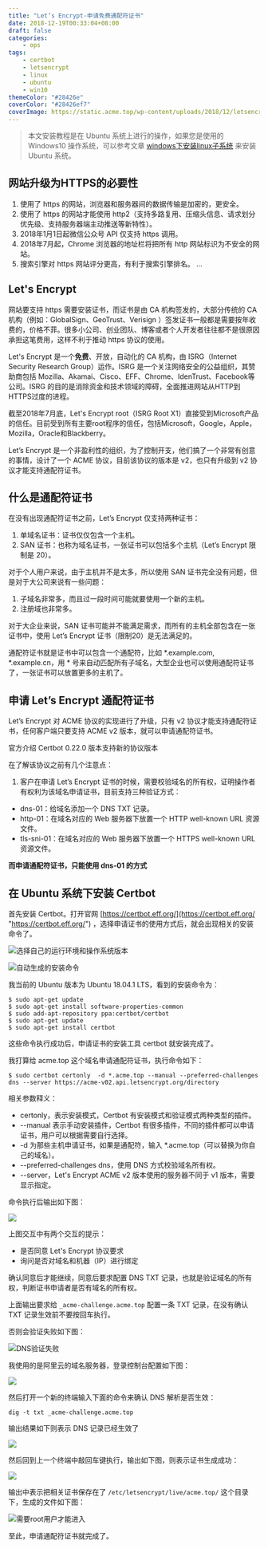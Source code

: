 ```yaml
---
title: "Let’s Encrypt-申请免费通配符证书"
date: 2018-12-19T00:33:04+08:00
draft: false
categories:
    - ops
tags:
    - certbot
    - letsencrypt
    - linux
    - ubuntu
    - win10
themeColor: "#28426e"
coverColor: "#28426ef7"
coverImage: https://static.acme.top/wp-content/uploads/2018/12/letsencrypt.png
---
```


<info>

> 本文安装教程是在 Ubuntu 系统上进行的操作，如果您是使用的 Windows10 操作系统，可以参考文章 [windows下安装linux子系统](https://acme.top/wsl-install "windows下安装linux子系统") 来安装 Ubuntu 系统。

</info>

## 网站升级为HTTPS的必要性

1. 使用了 https 的网站，浏览器和服务器间的数据传输是加密的，更安全。
2. 使用了 https 的网站才能使用 http2（支持多路复用、压缩头信息、请求划分优先级、支持服务器端主动推送等新特性）。
3. 2018年1月1日起微信公众号 API 仅支持 https 调用。
4. 2018年7月起，Chrome 浏览器的地址栏将把所有 http 网站标识为不安全的网站。
5. 搜索引擎对 https 网站评分更高，有利于搜索引擎排名。
   ...

## Let's Encrypt

网站要支持 https 需要安装证书，而证书是由 CA 机构签发的，大部分传统的 CA 机构（例如：GlobalSign、GeoTrust、Verisign ）签发证书一般都是需要按年收费的，价格不菲。很多小公司、创业团队、博客或者个人开发者往往都不是很原因承担这笔费用，这样不利于推动 https 协议的使用。

Let's Encrypt 是一个**免费**、开放，自动化的 CA 机构，由 ISRG（Internet Security Research Group）运作。ISRG 是一个关注网络安全的公益组织，其赞助商包括 Mozilla、Akamai、Cisco、EFF、Chrome、IdenTrust、Facebook等公司。ISRG 的目的是消除资金和技术领域的障碍，全面推进网站从HTTP到HTTPS过度的进程。

截至2018年7月底，Let's Encrypt root（ISRG Root X1）直接受到Microsoft产品的信任。目前受到所有主要root程序的信任，包括Microsoft，Google，Apple，Mozilla，Oracle和Blackberry。

Let’s Encrypt 是一个非盈利性的组织，为了控制开支，他们搞了一个非常有创意的事情，设计了一个 ACME 协议，目前该协议的版本是 v2，也只有升级到 v2 协议才能支持通配符证书。

## 什么是通配符证书

在没有出现通配符证书之前，Let’s Encrypt 仅支持两种证书：

1. 单域名证书：证书仅仅包含一个主机。
2. SAN 证书：也称为域名证书，一张证书可以包括多个主机（Let’s Encrypt 限制是 20）。

对于个人用户来说，由于主机并不是太多，所以使用 SAN 证书完全没有问题，但是对于大公司来说有一些问题：

1. 子域名非常多，而且过一段时间可能就要使用一个新的主机。
2. 注册域也非常多。

对于大企业来说，SAN 证书可能并不能满足需求，而所有的主机全部包含在一张证书中，使用 Let’s Encrypt 证书（限制20）是无法满足的。

通配符证书就是证书中可以包含一个通配符，比如 *.example.com, *.example.cn，用 * 号来自动匹配所有子域名，大型企业也可以使用通配符证书了，一张证书可以放置更多的主机了。

## 申请 Let’s Encrypt 通配符证书

Let’s Encrypt 对 ACME 协议的实现进行了升级，只有 v2 协议才能支持通配符证书，任何客户端只要支持 ACME v2 版本，就可以申请通配符证书。

官方介绍 Certbot 0.22.0 版本支持新的协议版本

在了解该协议之前有几个注意点：

1. 客户在申请 Let’s Encrypt 证书的时候，需要校验域名的所有权，证明操作者有权利为该域名申请证书，目前支持三种验证方式：

- dns-01：给域名添加一个 DNS TXT 记录。
- http-01：在域名对应的 Web 服务器下放置一个 HTTP well-known URL 资源文件。
- tls-sni-01：在域名对应的 Web 服务器下放置一个 HTTPS well-known URL 资源文件。

**而申请通配符证书，只能使用 dns-01 的方式**

## 在 Ubuntu 系统下安装 Certbot

首先安装 Certbot。打开官网 [https://certbot.eff.org/](https://certbot.eff.org/ "https://certbot.eff.org/") ，选择申请证书的使用方式后，就会出现相关的安装命令了。

![选择自己的运行环境和操作系统版本](https://static.acme.top/wp-content/uploads/2018/12/paste-ddacdb0f1cd409ccb492967bd140957c-1.png?w=816&h=549)

![自动生成的安装命令](https://static.acme.top/wp-content/uploads/2018/12/paste-3f5ec54c65fed0c59f0df4ef92154dab-1.png?w=771&h=600)

我当前的 Ubuntu 版本为 Ubuntu 18.04.1 LTS，看到的安装命令为：

```shell
$ sudo apt-get update
$ sudo apt-get install software-properties-common
$ sudo add-apt-repository ppa:certbot/certbot
$ sudo apt-get update
$ sudo apt-get install certbot 
```

这些命令执行成功后，申请证书的安装工具 certbot 就安装完成了。

我打算给 acme.top 这个域名申请通配符证书，执行命令如下：

```shell
$ sudo certbot certonly  -d *.acme.top --manual --preferred-challenges dns --server https://acme-v02.api.letsencrypt.org/directory
```

相关参数释义：

- certonly，表示安装模式，Certbot 有安装模式和验证模式两种类型的插件。
- --manual 表示手动安装插件，Certbot 有很多插件，不同的插件都可以申请证书，用户可以根据需要自行选择。
- -d 为那些主机申请证书，如果是通配符，输入 *.acme.top（可以替换为你自己的域名）。
- --preferred-challenges dns，使用 DNS 方式校验域名所有权。
- --server，Let's Encrypt ACME v2 版本使用的服务器不同于 v1 版本，需要显示指定。

命令执行后输出如下图：

![](https://static.acme.top/wp-content/uploads/2018/12/paste-9921c9053833eb559cf67c1e67e0abde-1.png?w=991&h=717)

上图交互中有两个交互的提示：

- 是否同意 Let's Encrypt 协议要求
- 询问是否对域名和机器（IP）进行绑定

确认同意后才能继续，同意后要求配置 DNS TXT 记录，也就是验证域名的所有权，判断证书申请者是否有域名的所有权。

上面输出要求给 `_acme-challenge.acme.top` 配置一条 TXT 记录，在没有确认 TXT 记录生效前不要按回车执行。

否则会验证失败如下图：

![DNS验证失败](https://static.acme.top/wp-content/uploads/2018/12/paste-5fff6665685b69f28b03f4f13162a9b5-1.png?w=1308&h=289)

我使用的是阿里云的域名服务器，登录控制台配置如下图：

![](https://static.acme.top/wp-content/uploads/2018/12/paste-418a153f2680edce320e1c2af85a2667-1.png?w=1157&h=336)

然后打开一个新的终端输入下面的命令来确认 DNS 解析是否生效：

```shell
dig -t txt _acme-challenge.acme.top
```

输出结果如下则表示 DNS 记录已经生效了

![](https://static.acme.top/wp-content/uploads/2018/12/paste-ee55e4169a94b1b6e41c177881555f45-1.png?w=979&h=453)

然后回到上一个终端中敲回车键执行，输出如下图，则表示证书生成成功：

![](https://static.acme.top/wp-content/uploads/2018/12/paste-8001ed1b178ded5a15dcf32a998d44f1-1.png?w=991&h=309)

输出中表示把相关证书保存在了 `/etc/letsencrypt/live/acme.top/` 这个目录下，生成的文件如下图：

![需要root用户才能进入](https://static.acme.top/wp-content/uploads/2018/12/paste-21ebbcfe4ea164c04160939381711a0b-1.png?w=979&h=229)

至此，申请通配符证书就完成了。

